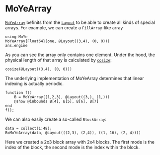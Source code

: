 # MoYeArray

[`MoYeArray`](@ref) befinits from the [`Layout`](@ref) to be able to create
all kinds of special arrays. For example, we can create a `FillArray`-like array

```@repl array
using MoYe
MoYeArray{Float64}(one, @Layout((3,4), (0, 0)))
ans.engine
```
As you can see the array only contains one element. Under the hood, the physical length
of that array is calculated by [`cosize`](@ref):
```@repl array
cosize(@Layout((3,4), (0, 0)))
```

The underlying implementation of MoYeArray determines that linear indexing is actually periodic.
```@repl array
function f()
    B = MoYeArray([1,2,3], @Layout((3,), (1,)))
    @show @inbounds B[4], B[5], B[6], B[7]
end
f();
```

We can also easily create a so-called `BlockArray`:
```@repl array
data = collect(1:48);
B=MoYeArray(data, @Layout(((2,3), (2,4)), ((1, 16), (2, 4))))
```
Here we created a 2x3 block array with 2x4 blocks. The first mode is the index
of the block, the second mode is the index within the block.
